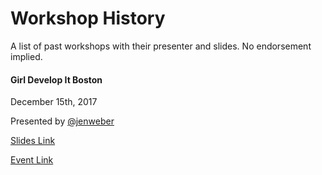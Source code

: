 # Workshop History

A list of past workshops with their presenter and slides. No endorsement implied.

#### Girl Develop It Boston

December 15th, 2017

Presented by [@jenweber](https://github.com/jenweber)

[Slides Link](https://docs.google.com/presentation/d/1hUg_weR8zLSyBbhxw3If6ajcJyj7NFwlZKSuubU8NOE/edit?usp=sharing)

[Event Link](https://www.meetup.com/Girl-Develop-It-Boston/events/241856183/)
